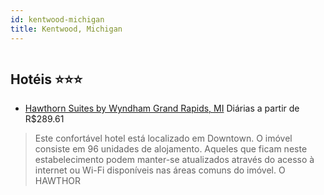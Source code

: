 ```yaml
---
id: kentwood-michigan
title: Kentwood, Michigan
---
```


<center><img src="http://photos.hotelbeds.com/giata/41/411743/411743a_hb_a_005.jpg" alt="" /></center>


## Hotéis ⭐️⭐️⭐️

-    [Hawthorn Suites by Wyndham Grand Rapids, MI](https://www.hurb.com/aud/https://www.hurb.com/hoteis/kentwood/hawthorn-suites-by-wyndham-grand-rapids-mi-JNP-JP750752?cmp=18055) Diárias a partir de R$289.61
   > Este confortável hotel está localizado em Downtown. O imóvel consiste em 96 unidades de alojamento. Aqueles que ficam neste estabelecimento podem manter-se atualizados através do acesso à internet ou Wi-Fi disponíveis nas áreas comuns do imóvel. O HAWTHOR
